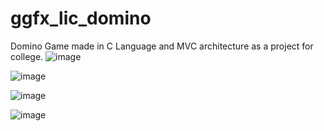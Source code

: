 # ggfx_lic_domino
Domino Game made in C Language and MVC architecture as a project for college.
![image](https://user-images.githubusercontent.com/82062393/187091881-fa53183c-ddd1-48f3-9a43-f2dbf2b9ba85.png)

![image](https://user-images.githubusercontent.com/82062393/187091931-c535820f-438d-4ea9-8d72-14d5534ecf51.png)

![image](https://user-images.githubusercontent.com/82062393/187091965-3f2516e6-1242-4481-8fa8-81d7c935d215.png)

![image](https://user-images.githubusercontent.com/82062393/187091994-1a209117-d673-400c-b448-f56bccd4f077.png)
